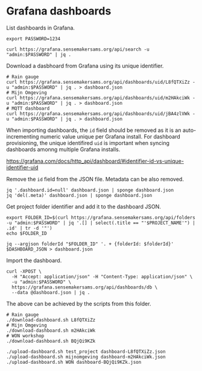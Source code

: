 # Grafana dashboards

List dashboards in Grafana.

```
export PASSWORD=1234

curl https://grafana.sensemakersams.org/api/search -u "admin:$PASSWORD" | jq .
```

Download a dasbhoard from Grafana using its unique identifier.

```
# Rain gauge
curl https://grafana.sensemakersams.org/api/dashboards/uid/L8fQTXiZz -u "admin:$PASSWORD" | jq . > dashboard.json
# Mijn Omgeving
curl https://grafana.sensemakersams.org/api/dashboards/uid/m2HAkciWk -u "admin:$PASSWORD" | jq . > dashboard.json
# MQTT dashboard
curl https://grafana.sensemakersams.org/api/dashboards/uid/jBA4zlVWk -u "admin:$PASSWORD" | jq . > dashboard.json
```

When importing dashboards, the `id` field should be removed as it is an auto-incrementing numeric value unique per Grafana install.
For dashboard provisioning, the unique identifired `uid` is important when syncing dashboards amonng multiple Grafana installs.

https://grafana.com/docs/http_api/dashboard/#identifier-id-vs-unique-identifier-uid

Remove the `id` field from the JSON file. Metadata can be also removed.

```
jq '.dashboard.id=null' dashboard.json | sponge dashboard.json
jq 'del(.meta)' dashboard.json | sponge dashboard.json
```

Get project folder identifier and add it to the dashboard JSON.

```
export FOLDER_ID=$(curl https://grafana.sensemakersams.org/api/folders -u "admin:$PASSWORD" | jq '.[] | select(.title == "'$PROJECT_NAME'") | .id' | tr -d '"')
echo $FOLDER_ID

jq --argjson folderId "$FOLDER_ID" '. + {folderId: $folderId}' $DASHBOARD_JSON > dashboard.json
```

Import the dashboard.

```
curl -XPOST \
  -H "Accept: application/json" -H "Content-Type: application/json" \
  -u "admin:$PASSWORD" \
  https://grafana.sensemakersams.org/api/dashboards/db \
  --data @dashboard.json | jq .
```

The above can be achieved by the scripts from this folder.

```
# Rain gauge
./download-dashboard.sh L8fQTXiZz
# Mijn Omgeving
./download-dashboard.sh m2HAkciWk
# WON workshop
./download-dashboard.sh BQjQi9KZk

./upload-dashboard.sh test_project dashboard-L8fQTXiZz.json
./upload-dashboard.sh mijnomgeving dashboard-m2HAkciWk.json
./upload-dashboard.sh WON dashboard-BQjQi9KZk.json
```
